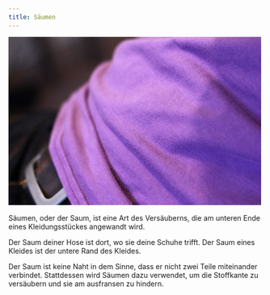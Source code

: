 ```yaml
---
title: Säumen
---
```


![Der Saum am unteren Ende eines T-Shirts](coverlock-hem.jpg)

Säumen, oder der Saum, ist eine Art des Versäuberns, die am unteren Ende eines Kleidungsstückes angewandt wird.

Der Saum deiner Hose ist dort, wo sie deine Schuhe trifft. Der Saum eines Kleides ist der untere Rand des Kleides.

Der Saum ist keine Naht in dem Sinne, dass er nicht zwei Teile miteinander verbindet. Stattdessen wird Säumen dazu verwendet, um die Stoffkante zu versäubern und sie am ausfransen zu hindern.
